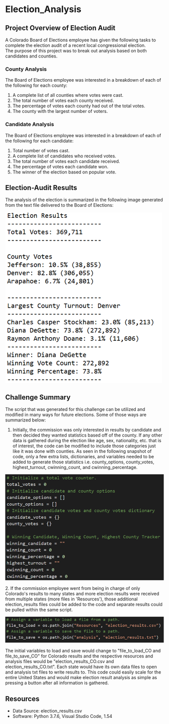 # Election_Analysis

## Project Overview of Election Audit
A Colorado Board of Elections employee has given the following tasks to complete the election audit of a recent local congressional election.<br>
The purpose of this project was to break out analysis based on both candidates and counties.

### County Analysis
The Board of Elections employee was interested in a breakdown of each of the following for each county:

1. A complete list of all counties where votes were cast.
2. The total number of votes each county received.
3. The percentage of votes each county had out of the total votes.
4. The county with the largest number of voters.

### Candidate Analysis
The Board of Elections employee was interested in a breakdown of each of the following for each candidate:

1. Total number of votes cast.
2. A complete list of candidates who received votes.
3. The total number of votes each candidate received.
4. The percentage of votes each candidate won.
5. The winner of the election based on popular vote.

## Election-Audit Results

The analysis of the election is summarized in the following image generated from the text file delivered to the Board of Elections:
<p align="left">
    <img src="https://github.com/smyoung88/Election_Analysis/blob/main/analysis/election_results_image.png">
</p>

## Challenge Summary
The script that was generated for this challenge can be utilized and modified in many ways for future elections. Some of those ways are summarized below:
1. Initially, the commission was only interested in results by candidate and then decided they wanted statistics based off of the county. If any other data is gathered during the election like age, sex, nationality, etc. that is of interest, the code can be modified to include those categories just like it was done with counties. As seen in the following snapshot of code, only a few extra lists, dictionaries, and variables needed to be added to generate those statistics i.e. county_options, county_votes, highest_turnout, cwinning_count, and cwinning_percentage.
<p align="center">
<img src="https://github.com/smyoung88/Election_Analysis/blob/main/analysis/Script_categories.png">
</p>
2. If the commission employee went from being in charge of only Colorado's results to many states and more election results were received from multiple states (more files in 'Resources'), those additional election_results files could be added to the code and separate results could be pulled within the same script.

<p align="center">
<img src="https://github.com/smyoung88/Election_Analysis/blob/main/analysis/resources_and_analysis.png">
</p>
The initial variables to load and save would change to "file_to_load_CO and file_to_save_CO" for Colorado results and the respective resources and analysis files would be "election_results_CO.csv and election_results_CO.txt". Each state would have its own data files to open and analysis txt files to write results to. This code could easily scale for the entire United States and would make election result analysis as simple as pressing a button after all information is gathered.

## Resources
- Data Source: election_results.csv
- Software: Python 3.7.6, Visual Studio Code, 1.54
